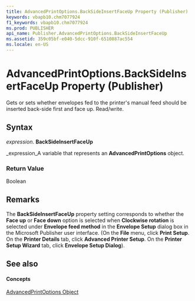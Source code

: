 ```yaml
---
title: AdvancedPrintOptions.BackSideInsertFaceUp Property (Publisher)
keywords: vbapb10.chm7077924
f1_keywords: vbapb10.chm7077924
ms.prod: PUBLISHER
api_name: Publisher.AdvancedPrintOptions.BackSideInsertFaceUp
ms.assetid: 359c05bf-e040-5dcc-910f-6510887ac554
ms.locale: en-US
---
```



# AdvancedPrintOptions.BackSideInsertFaceUp Property (Publisher)

Gets or sets whether envelopes fed to the printer's manual feed should be inserted back-side first and face up. Read/write.


## Syntax

 _expression_. **BackSideInsertFaceUp**

 _expression_A variable that represents an  **AdvancedPrintOptions** object.


### Return Value

Boolean


## Remarks

The  **BackSideInsertFaceUp** property setting corresponds to whether the **Face up** or **Face down** option is selected when **Clockwise rotation** is selected under **Envelope feed method** in the **Envelope Setup** dialog box in the Microsoft Publisher user interface. (On the **File** menu, click **Print Setup**. On the  **Printer Details** tab, click **Advanced Printer Setup**. On the  **Printer Setup Wizard** tab, click **Envelope Setup Dialog**).


## See also


#### Concepts


 [AdvancedPrintOptions Object](advancedprintoptions-object-publisher.md)

